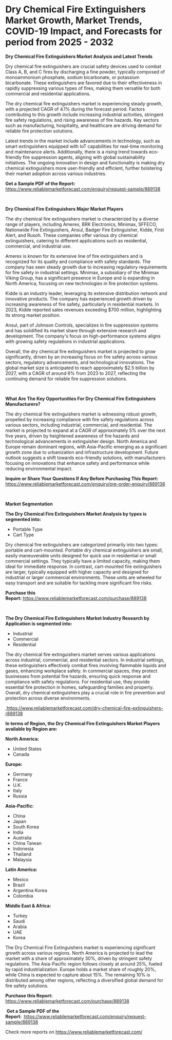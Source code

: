 <p><h1>Dry Chemical Fire Extinguishers Market Growth, Market Trends, COVID-19 Impact, and Forecasts for period from 2025 - 2032</h1></p><p><strong>Dry Chemical Fire Extinguishers Market Analysis and Latest Trends</strong></p>
<p><p>Dry chemical fire extinguishers are crucial safety devices used to combat Class A, B, and C fires by discharging a fine powder, typically composed of monoammonium phosphate, sodium bicarbonate, or potassium bicarbonate. These extinguishers are favored due to their effectiveness in rapidly suppressing various types of fires, making them versatile for both commercial and residential applications.</p><p>The dry chemical fire extinguishers market is experiencing steady growth, with a projected CAGR of 4.1% during the forecast period. Factors contributing to this growth include increasing industrial activities, stringent fire safety regulations, and rising awareness of fire hazards. Key sectors such as manufacturing, hospitality, and healthcare are driving demand for reliable fire protection solutions.</p><p>Latest trends in the market include advancements in technology, such as smart extinguishers equipped with IoT capabilities for real-time monitoring and maintenance alerts. Additionally, there is a rising trend towards eco-friendly fire suppression agents, aligning with global sustainability initiatives. The ongoing innovation in design and functionality is making dry chemical extinguishers more user-friendly and efficient, further bolstering their market adoption across various industries.</p></p>
<p><strong>Get a Sample PDF of the Report:&nbsp;</strong> <a href="https://www.reliablemarketforecast.com/enquiry/request-sample/889138?utm_campaign=3525&utm_medium=2&utm_source=Github&utm_content=ia&utm_term=04042025&utm_id=dry-chemical-fire-extinguishers">https://www.reliablemarketforecast.com/enquiry/request-sample/889138</a></p>
<p>&nbsp;</p>
<p><strong>Dry Chemical Fire Extinguishers Major Market Players</strong></p>
<p><p>The dry chemical fire extinguishers market is characterized by a diverse range of players, including Amerex, BRK Electronics, Minimax, SFFECO, Nationwide Fire Extinguishers, Ansul, Badger Fire Extinguisher, Kidde, First Alert, and Rusoh. These companies offer various dry chemical extinguishers, catering to different applications such as residential, commercial, and industrial use.</p><p>Amerex is known for its extensive line of fire extinguishers and is recognized for its quality and compliance with safety standards. The company has seen steady growth due to increasing regulatory requirements for fire safety in industrial settings. Minimax, a subsidiary of the Minimax Viking Group, has a significant presence in Europe and is expanding in North America, focusing on new technologies in fire protection systems.</p><p>Kidde is an industry leader, leveraging its extensive distribution network and innovative products. The company has experienced growth driven by increasing awareness of fire safety, particularly in residential markets. In 2023, Kidde reported sales revenues exceeding $700 million, highlighting its strong market position.</p><p>Ansul, part of Johnson Controls, specializes in fire suppression systems and has solidified its market share through extensive research and development. The company's focus on high-performance systems aligns with growing safety regulations in industrial applications.</p><p>Overall, the dry chemical fire extinguishers market is projected to grow significantly, driven by an increasing focus on fire safety across various sectors, regulatory advancements, and technological innovations. The global market size is anticipated to reach approximately $2.5 billion by 2027, with a CAGR of around 6% from 2023 to 2027, reflecting the continuing demand for reliable fire suppression solutions.</p></p>
<p>&nbsp;</p>
<p><strong>What Are The Key Opportunities For Dry Chemical Fire Extinguishers Manufacturers?</strong></p>
<p><p>The dry chemical fire extinguishers market is witnessing robust growth, propelled by increasing compliance with fire safety regulations across various sectors, including industrial, commercial, and residential. The market is projected to expand at a CAGR of approximately 5% over the next five years, driven by heightened awareness of fire hazards and technological advancements in extinguisher design. North America and Europe remain dominant regions, with Asia-Pacific emerging as a significant growth zone due to urbanization and infrastructure development. Future outlook suggests a shift towards eco-friendly solutions, with manufacturers focusing on innovations that enhance safety and performance while reducing environmental impact.</p></p>
<p><strong>Inquire or Share Your Questions If Any Before Purchasing This Report:</strong> <a href="https://www.reliablemarketforecast.com/enquiry/pre-order-enquiry/889138?utm_campaign=3525&utm_medium=2&utm_source=Github&utm_content=ia&utm_term=04042025&utm_id=dry-chemical-fire-extinguishers">https://www.reliablemarketforecast.com/enquiry/pre-order-enquiry/889138</a></p>
<p>&nbsp;</p>
<p><strong>Market Segmentation</strong></p>
<p><strong>The Dry Chemical Fire Extinguishers Market Analysis by types is segmented into:</strong></p>
<p><ul><li>Portable Type</li><li>Cart Type</li></ul></p>
<p><p>Dry chemical fire extinguishers are categorized primarily into two types: portable and cart-mounted. Portable dry chemical extinguishers are small, easily maneuverable units designed for quick use in residential or small commercial settings. They typically have a limited capacity, making them ideal for immediate response. In contrast, cart-mounted fire extinguishers are larger, typically equipped with higher capacity and designed for industrial or larger commercial environments. These units are wheeled for easy transport and are suitable for tackling more significant fire risks.</p></p>
<p><strong>Purchase this Report:&nbsp;</strong><a href="https://www.reliablemarketforecast.com/purchase/889138?utm_campaign=3525&utm_medium=2&utm_source=Github&utm_content=ia&utm_term=04042025&utm_id=dry-chemical-fire-extinguishers">https://www.reliablemarketforecast.com/purchase/889138</a></p>
<p>&nbsp;</p>
<p><strong>The Dry Chemical Fire Extinguishers Market Industry Research by Application is segmented into:</strong></p>
<p><ul><li>Industrial</li><li>Commercial</li><li>Residential</li></ul></p>
<p><p>The dry chemical fire extinguishers market serves various applications across industrial, commercial, and residential sectors. In industrial settings, these extinguishers effectively combat fires involving flammable liquids and gases, enhancing workplace safety. In commercial spaces, they protect businesses from potential fire hazards, ensuring quick response and compliance with safety regulations. For residential use, they provide essential fire protection in homes, safeguarding families and property. Overall, dry chemical extinguishers play a crucial role in fire prevention and protection across diverse environments.</p></p>
<p><a href="https://www.reliablemarketforecast.com/dry-chemical-fire-extinguishers-r889138?utm_campaign=3525&utm_medium=2&utm_source=Github&utm_content=ia&utm_term=04042025&utm_id=dry-chemical-fire-extinguishers">&nbsp;https://www.reliablemarketforecast.com/dry-chemical-fire-extinguishers-r889138</a></p>
<p><strong>In terms of Region, the Dry Chemical Fire Extinguishers Market Players available by Region are:</strong></p>
<p>
    <p> <strong> North America: </strong>
        <ul>
            <li>United States</li>
            <li>Canada</li>
        </ul>
        </p> 
    <p> <strong> Europe: </strong>
        <ul>
            <li>Germany</li>
            <li>France</li>
            <li>U.K.</li>
            <li>Italy</li>
            <li>Russia</li>
        </ul>
        </p> 
    <p> <strong> Asia-Pacific: </strong>
        <ul>
            <li>China</li>
            <li>Japan</li>
            <li>South Korea</li>
            <li>India</li>
            <li>Australia</li>
            <li>China Taiwan</li>
            <li>Indonesia</li>
            <li>Thailand</li>
            <li>Malaysia</li>
        </ul>
        </p> 
    <p> <strong> Latin America: </strong>
        <ul>
            <li>Mexico</li>
            <li>Brazil</li>
            <li>Argentina Korea</li>
            <li>Colombia</li>
        </ul>
        </p> 
    <p> <strong> Middle East & Africa: </strong>
        <ul>
            <li>Turkey</li>
            <li>Saudi</li>
            <li>Arabia</li>
            <li>UAE</li>
            <li>Korea</li>
        </ul>
    </p>
    </p>
<p><p>The Dry Chemical Fire Extinguishers market is experiencing significant growth across various regions. North America is projected to lead the market with a share of approximately 30%, driven by stringent safety regulations. The Asia-Pacific region follows closely at around 25%, fueled by rapid industrialization. Europe holds a market share of roughly 20%, while China is expected to capture about 15%. The remaining 10% is distributed among other regions, reflecting a diversified global demand for fire safety solutions.</p></p>
<p><strong>Purchase this Report: </strong><a href="https://www.reliablemarketforecast.com/purchase/889138?utm_campaign=3525&utm_medium=2&utm_source=Github&utm_content=ia&utm_term=04042025&utm_id=dry-chemical-fire-extinguishers">https://www.reliablemarketforecast.com/purchase/889138</a></p>
<p>&nbsp;<strong>Get a Sample PDF of the Report:&nbsp;&nbsp;</strong><a href="https://www.reliablemarketforecast.com/enquiry/request-sample/889138?utm_campaign=3525&utm_medium=2&utm_source=Github&utm_content=ia&utm_term=04042025&utm_id=dry-chemical-fire-extinguishers">https://www.reliablemarketforecast.com/enquiry/request-sample/889138</a></p>
<p><strong></strong></p>
<p>Check more reports on <a href="https://www.reliablemarketforecast.com/?utm_campaign=3525&utm_medium=2&utm_source=Github&utm_content=ia&utm_term=04042025&utm_id=dry-chemical-fire-extinguishers">https://www.reliablemarketforecast.com/</a></p>